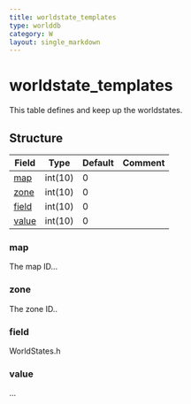 ```yaml
---
title: worldstate_templates
type: worlddb
category: W
layout: single_markdown
---
```


# worldstate_templates
This table defines and keep up the worldstates. 

## Structure

Field                                                                          | Type    | Default | Comment
------------------------------------------------------------------------------ | ------- | ------- | -------
[map](#map)                                                                    | int(10) | 0       |        
[zone](#zone)                                                                  | int(10) | 0       |        
[field](#field)                                                                | int(10) | 0       |        
[value](#value)                                                                | int(10) | 0       |        

### map

The map ID...

### zone

The zone ID..

### field

WorldStates.h

### value

...